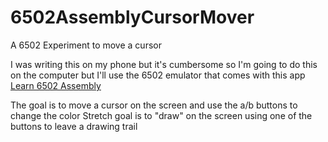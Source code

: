 # 6502AssemblyCursorMover
A 6502 Experiment to move a cursor

I was writing this on my phone but it's cumbersome so I'm going to do this on the computer
but I'll use the 6502 emulator that comes with this app [Learn 6502 Assembly](https://play.google.com/store/apps/details?id=com.redlee90.learn6502assembly&hl=en_US&gl=US)


The goal is to move a cursor on the screen and use the a/b buttons to change the color
Stretch goal is to "draw" on the screen using one of the buttons to leave a drawing trail
